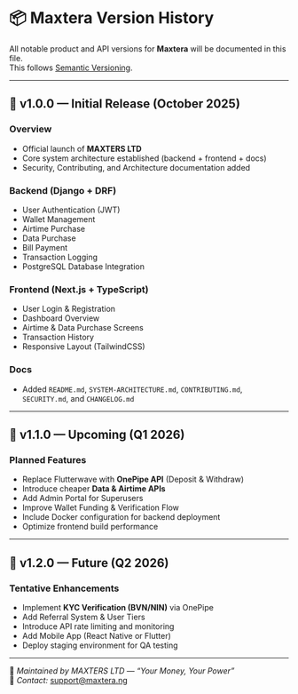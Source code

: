 # 📦 Maxtera Version History

All notable product and API versions for **Maxtera** will be documented in this file.  
This follows [Semantic Versioning](https://semver.org/).

---

## 🏁 v1.0.0 — Initial Release (October 2025)
### Overview
- Official launch of **MAXTERS LTD**
- Core system architecture established (backend + frontend + docs)
- Security, Contributing, and Architecture documentation added

### Backend (Django + DRF)
- User Authentication (JWT)
- Wallet Management
- Airtime Purchase
- Data Purchase
- Bill Payment
- Transaction Logging
- PostgreSQL Database Integration

### Frontend (Next.js + TypeScript)
- User Login & Registration
- Dashboard Overview
- Airtime & Data Purchase Screens
- Transaction History
- Responsive Layout (TailwindCSS)

### Docs
- Added `README.md`, `SYSTEM-ARCHITECTURE.md`, `CONTRIBUTING.md`, `SECURITY.md`, and `CHANGELOG.md`

---

## 🔄 v1.1.0 — Upcoming (Q1 2026)
### Planned Features
- Replace Flutterwave with **OnePipe API** (Deposit & Withdraw)
- Introduce cheaper **Data & Airtime APIs**
- Add Admin Portal for Superusers
- Improve Wallet Funding & Verification Flow
- Include Docker configuration for backend deployment
- Optimize frontend build performance

---

## 🧱 v1.2.0 — Future (Q2 2026)
### Tentative Enhancements
- Implement **KYC Verification (BVN/NIN)** via OnePipe
- Add Referral System & User Tiers
- Introduce API rate limiting and monitoring
- Add Mobile App (React Native or Flutter)
- Deploy staging environment for QA testing

---

📅 *Maintained by MAXTERS LTD — “Your Money, Your Power”*  
💼 *Contact:* [support@maxtera.ng](mailto:support@maxtera.ng)